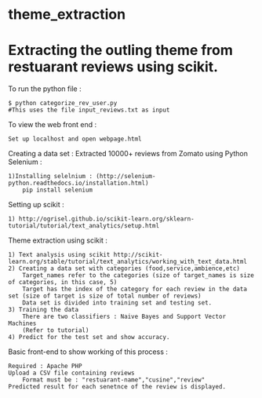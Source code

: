# theme_extraction
# Extracting the outling theme from restuarant reviews using scikit.

To run the python file :
	
	$ python categorize_rev_user.py 
	#This uses the file input_reviews.txt as input

To view the web front end :

	Set up localhost and open webpage.html

Creating a data set : Extracted 10000+ reviews from Zomato using Python Selenium :

	1)Installing selelnium : (http://selenium-python.readthedocs.io/installation.html)
		pip install selenium

Setting up scikit :

	1) http://ogrisel.github.io/scikit-learn.org/sklearn-tutorial/tutorial/text_analytics/setup.html

Theme extraction using scikit :

	1) Text analysis using scikit http://scikit-learn.org/stable/tutorial/text_analytics/working_with_text_data.html
	2) Creating a data set with categories (food,service,ambience,etc) 
		Target_names refer to the categories (size of target_names is size of categories, in this case, 5)
		Target has the index of the category for each review in the data set (size of target is size of total number of reviews)
		Data set is divided into training set and testing set.
	3) Training the data
		There are two classifiers : Naive Bayes and Support Vector Machines
		(Refer to tutorial)
	4) Predict for the test set and show accuracy.

Basic front-end to show working of this process :

	Required : Apache PHP 
	Upload a CSV file containing reviews
		Format must be : "restuarant-name","cusine","review"
	Predicted result for each senetnce of the review is displayed.

